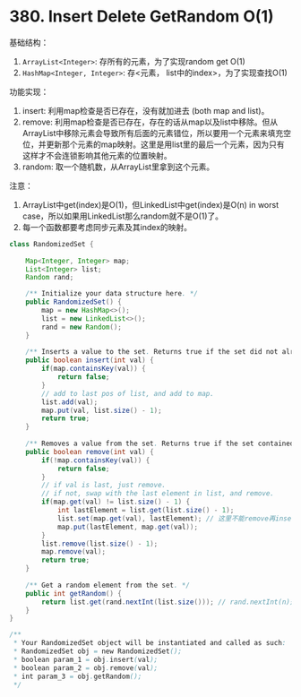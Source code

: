 # 380. Insert Delete GetRandom O(1)

基础结构： 

1. `ArrayList<Integer>`: 存所有的元素，为了实现random get O(1)
2. `HashMap<Integer, Integer>`: 存\<元素， list中的index>，为了实现查找O(1)

功能实现：

1. insert: 利用map检查是否已存在，没有就加进去 (both map and list)。
2. remove: 利用map检查是否已存在，存在的话从map以及list中移除。但从ArrayList中移除元素会导致所有后面的元素错位，所以要用一个元素来填充空位，并更新那个元素的map映射。这里是用list里的最后一个元素，因为只有这样才不会连锁影响其他元素的位置映射。
3. random: 取一个随机数，从ArrayList里拿到这个元素。

注意：

1. ArrayList中get(index)是O(1)，但LinkedList中get(index)是O(n) in worst case，所以如果用LinkedList那么random就不是O(1)了。
2. 每一个函数都要考虑同步元素及其index的映射。

```java
class RandomizedSet {
    
    Map<Integer, Integer> map;
    List<Integer> list;
    Random rand;

    /** Initialize your data structure here. */
    public RandomizedSet() {
        map = new HashMap<>();
        list = new LinkedList<>();
        rand = new Random();
    }
    
    /** Inserts a value to the set. Returns true if the set did not already contain the specified element. */
    public boolean insert(int val) {
        if(map.containsKey(val)) {
            return false;
        }
        // add to last pos of list, and add to map.
        list.add(val);
        map.put(val, list.size() - 1);
        return true;
    }
    
    /** Removes a value from the set. Returns true if the set contained the specified element. */
    public boolean remove(int val) {
        if(!map.containsKey(val)) {
            return false;
        }
        // if val is last, just remove.
        // if not, swap with the last element in list, and remove.
        if(map.get(val) != list.size() - 1) {
            int lastElement = list.get(list.size() - 1);
            list.set(map.get(val), lastElement); // 这里不能remove再insert，不然就不是O(1)了
            map.put(lastElement, map.get(val));
        }
        list.remove(list.size() - 1);
        map.remove(val);
        return true;
    }
    
    /** Get a random element from the set. */
    public int getRandom() {
        return list.get(rand.nextInt(list.size())); // rand.nextInt(n)是取[0, n-1]这个区间里的随机整数。
    }
}

/**
 * Your RandomizedSet object will be instantiated and called as such:
 * RandomizedSet obj = new RandomizedSet();
 * boolean param_1 = obj.insert(val);
 * boolean param_2 = obj.remove(val);
 * int param_3 = obj.getRandom();
 */
```